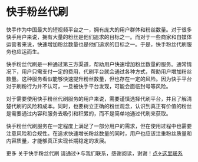 # 快手粉丝代刷

快手作为中国最大的短视频平台之一，拥有庞大的用户群体和粉丝数量。对于很多快手用户来说，拥有大量的粉丝是他们追求的目标之一。而对于一些商家和自媒体运营者来说，快速增加粉丝数量也是他们追求的目标之一。于是，快手粉丝代刷服务也应运而生。

快手粉丝代刷是一种通过第三方渠道，帮助用户快速增加粉丝数量的服务。通常情况下，用户只需支付一定的费用，代刷平台就会通过各种方式，帮助用户增加粉丝数量。这种服务看似能够快速提升粉丝数量，但也存在一定的风险。因为快手平台对于刷粉行为并不认可，一旦被快手平台发现，可能会面临封号等风险。

对于需要使用快手粉丝代刷服务的用户来说，需要谨慎选择代刷平台，并且了解清楚代刷的风险和成本。同时，也要树立正确的粉丝观念，认识到真正有价值的粉丝是需要通过内容和服务去吸引和积累的，而不是简单地通过代刷来获取。

快手粉丝代刷服务在一定程度上满足了一部分用户的需求，但在使用过程中也需要注意风险和合规性。在追求快速增长粉丝数量的同时，用户也应该注重粉丝质量和内容质量，才能够真正实现长期稳定的发展。

更多 关于快手粉丝代刷 请通过✈与我们联系，感谢阅读，谢谢！[点✈这里联系](https://add.k02.cc)